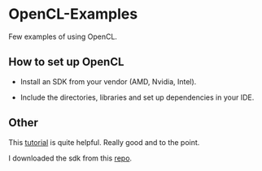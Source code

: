 # OpenCL-Examples

Few examples of using OpenCL.

## How to set up OpenCL

- Install an SDK from your vendor (AMD, Nvidia, Intel).

- Include the directories, libraries and set up dependencies in your IDE.

## Other 

This [tutorial](https://www.youtube.com/playlist?list=PLzy5q1NUJKCJocUKsRxZ0IPz29p38xeM-) is quite helpful. Really good and to the point.

I downloaded the sdk from this [repo](https://github.com/GPUOpen-LibrariesAndSDKs/OCL-SDK).
